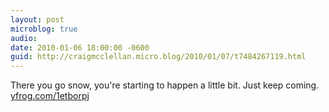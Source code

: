 ```yaml
---
layout: post
microblog: true
audio: 
date: 2010-01-06 18:00:00 -0600
guid: http://craigmcclellan.micro.blog/2010/01/07/t7484267119.html
---
```

There you go snow, you're starting to happen a little bit. Just keep coming.  [yfrog.com/1etborpj](http://yfrog.com/1etborpj)
